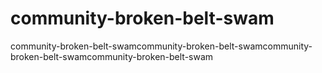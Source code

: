 # community-broken-belt-swam
community-broken-belt-swamcommunity-broken-belt-swamcommunity-broken-belt-swamcommunity-broken-belt-swam
